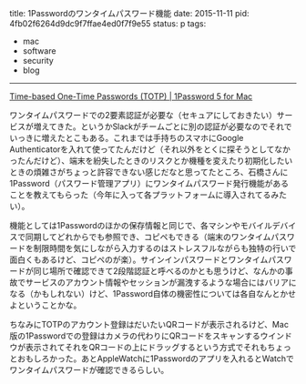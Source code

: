title: 1Passwordのワンタイムパスワード機能
date: 2015-11-11
pid: 4fb02f6264d9dc9f7ffae4ed0f7f9e55
status: p
tags:
- mac
- software
- security
- blog
---

[Time-based One-Time Passwords (TOTP) | 1Password 5 for Mac][1]

ワンタイムパスワードでの2要素認証が必要な（セキュアにしておきたい）サービスが増えてきた。というかSlackがチームごとに別の認証が必要なのでそれでいっきに増えたとこもある。これまでは手持ちのスマホにGoogle Authenticatorを入れて使ってたんだけど（それ以外をとくに探そうとしてなかったんだけど）、端末を紛失したときのリスクとか機種を変えたり初期化したいときの煩雑さがちょっと許容できない感じだなと思ってたところ、石橋さんに1Password（パスワード管理アプリ）にワンタイムパスワード発行機能があることを教えてもらった（今年に入って各プラットフォームに導入されてるみたい）。

機能としては1Passwordのほかの保存情報と同じで、各マシンやモバイルデバイスで同期してどれからでも参照でき、コピペもできる（端末のワンタイムパスワードを制限時間を気にしながら入力するのはストレスフルながらも独特の行いで面白くもあるけど、コピペのが楽）。サインインパスワードとワンタイムパスワードが同じ場所で確認できて2段階認証と呼べるのかとも思うけど、なんかの事故でサービスのアカウント情報やセッションが漏洩するような場合にはバリアになる（かもしれない）けど、1Password自体の機密性については各自なんとかせよということかな。

ちなみにTOTPのアカウント登録はだいたいQRコードが表示されるけど、Mac版の1Passwordでの登録はカメラの代わりにQRコードをスキャンするウインドウが表示されてそれをQRコードの上にドラッグするという方式でそれもちょっとおもしろかった。あとAppleWatchに1Passwordのアプリを入れるとWatchでワンタイムパスワードが確認できるらしい。


[1]:	https://support.1password.com/guides/mac/totp.html